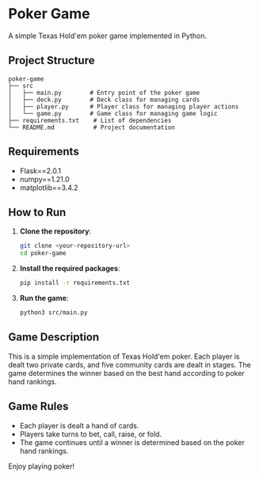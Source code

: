 # Poker Game

A simple Texas Hold'em poker game implemented in Python.

## Project Structure

```
poker-game
├── src
│   ├── main.py        # Entry point of the poker game
│   ├── deck.py        # Deck class for managing cards
│   ├── player.py      # Player class for managing player actions
│   └── game.py        # Game class for managing game logic
├── requirements.txt    # List of dependencies
└── README.md           # Project documentation
```

## Requirements

- Flask==2.0.1
- numpy==1.21.0
- matplotlib==3.4.2

## How to Run

1. **Clone the repository**:
    ```bash
    git clone <your-repository-url>
    cd poker-game
    ```

2. **Install the required packages**:
    ```bash
    pip install -r requirements.txt
    ```

3. **Run the game**:
    ```bash
    python3 src/main.py
    ```

## Game Description

This is a simple implementation of Texas Hold'em poker. Each player is dealt two private cards, and five community cards are dealt in stages. The game determines the winner based on the best hand according to poker hand rankings.

## Game Rules

- Each player is dealt a hand of cards.
- Players take turns to bet, call, raise, or fold.
- The game continues until a winner is determined based on the poker hand rankings.

Enjoy playing poker!